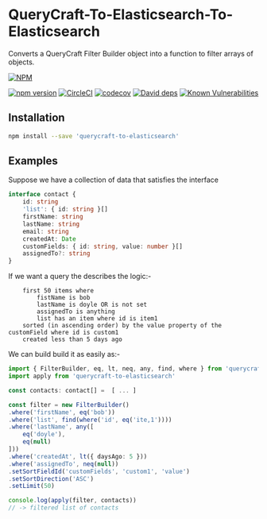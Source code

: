 # QueryCraft-To-Elasticsearch-To-Elasticsearch
Converts a QueryCraft Filter Builder object into a function to filter arrays of objects.


[![NPM](https://nodei.co/npm/querycraft-to-elasticsearch.png)](https://npmjs.org/package/querycraft-to-elasticsearch)

[![npm version](https://badge.fury.io/js/querycraft-to-elasticsearch.svg)](https://badge.fury.io/js/querycraft-to-elasticsearch)
[![CircleCI](https://circleci.com/gh/BeameryHQ/QueryCraft-To-Elasticsearch.svg?style=shield)](https://circleci.com/gh/BeameryHQ/QueryCraft-To-Elasticsearch)
[![codecov](https://codecov.io/gh/BeameryHQ/QueryCraft-To-Elasticsearch/branch/master/graph/badge.svg)](https://codecov.io/gh/BeameryHQ/QueryCraft-To-Elasticsearch)
[![David deps](https://david-dm.org/BeameryHQ/QueryCraft-To-Elasticsearch.svg)](https://david-dm.org/BeameryHQ/QueryCraft-To-Elasticsearch)
[![Known Vulnerabilities](https://snyk.io/test/github/beameryhq/querycraft-to-elasticsearch/badge.svg)](https://snyk.io/test/github/beameryhq/querycraft-to-elasticsearch)

## Installation

```sh
npm install --save 'querycraft-to-elasticsearch'
```

## Examples

Suppose we have a collection of data that satisfies the interface

```ts
interface contact {
    id: string
    'list': { id: string }[]
    firstName: string
    lastName: string
    email: string
    createdAt: Date
    customFields: { id: string, value: number }[]
    assignedTo?: string
}
```

If we want a query the describes the logic:-
```
    first 50 items where
        fistName is bob
        lastName is doyle OR is not set
        assignedTo is anything
        list has an item where id is item1
    sorted (in ascending order) by the value property of the customField where id is custom1
    created less than 5 days ago
```

We can build build it as easily as:-

```ts
import { FilterBuilder, eq, lt, neq, any, find, where } from 'querycraft'
import apply from 'querycraft-to-elasticsearch'

const contacts: contact[] =  [ ... ]

const filter = new FilterBuilder()
.where('firstName', eq('bob'))
.where('list', find(where('id', eq('ite,1'))))
.where('lastName', any([
    eq('doyle'),
    eq(null)
]))
.where('createdAt', lt({ daysAgo: 5 }))
.where('assignedTo', neq(null))
.setSortFieldId('customFields', 'custom1', 'value')
.setSortDirection('ASC')
.setLimit(50)

console.log(apply(filter, contacts))
// -> filtered list of contacts

```
